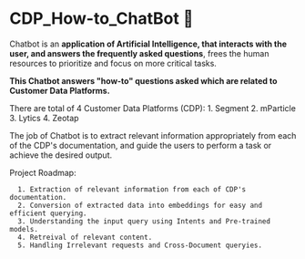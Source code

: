 # CDP_How-to_ChatBot 🚩

Chatbot is an **application of Artificial Intelligence, that interacts with the user, and answers the frequently asked questions**, frees the human resources to prioritize and focus on more critical tasks.

**This Chatbot answers "how-to" questions asked which are related to Customer Data Platforms.**

There are total of 4 Customer Data Platforms (CDP):
      1. Segment
      2. mParticle
      3. Lytics
      4. Zeotap

The job of Chatbot is to extract relevant information appropriately from each of the CDP's documentation, and guide the users to perform a task or achieve the desired output.

Project Roadmap:

      1. Extraction of relevant information from each of CDP's documentation.
      2. Conversion of extracted data into embeddings for easy and efficient querying.
      3. Understanding the input query using Intents and Pre-trained models.
      4. Retreival of relevant content.
      5. Handling Irrelevant requests and Cross-Document queryies.
      
